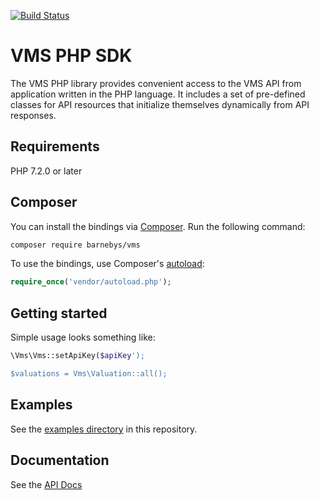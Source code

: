 
[![Build Status](https://travis-ci.org/barnebys/vms-php.svg?branch=master)](https://travis-ci.org/barnebys/vms-php)

# VMS PHP SDK

The VMS PHP library provides convenient access to the VMS API from application written in the 
PHP language. It includes a set of pre-defined classes for API resources that initialize 
themselves dynamically from API responses.

## Requirements

PHP 7.2.0 or later

## Composer

You can install the bindings via [Composer](http://getcomposer.org/). Run the following command:

```bash
composer require barnebys/vms
```

To use the bindings, use Composer's [autoload](https://getcomposer.org/doc/01-basic-usage.md#autoloading):

```php
require_once('vendor/autoload.php');
```

## Getting started

Simple usage looks something like:
```php
\Vms\Vms::setApiKey($apiKey');

$valuations = Vms\Valuation::all();
```
## Examples

See the [examples directory](examples) in this repository.

## Documentation

See the [API Docs](https://backend-docs.vms.sh)



